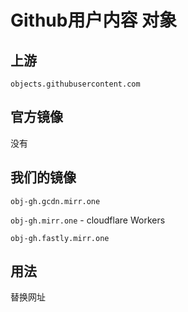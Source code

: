 # Github用户内容 对象

## 上游

`objects.githubusercontent.com`

## 官方镜像

没有

## 我们的镜像

`obj-gh.gcdn.mirr.one`

`obj-gh.mirr.one` - cloudflare Workers

`obj-gh.fastly.mirr.one`

## 用法

替换网址
